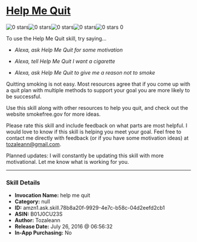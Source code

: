 # [Help Me Quit](http://alexa.amazon.com/#skills/amzn1.ask.skill.78b8a20f-9929-4e7c-b58c-04d2eefd2cb1)
![0 stars](../../images/ic_star_border_black_18dp_1x.png)![0 stars](../../images/ic_star_border_black_18dp_1x.png)![0 stars](../../images/ic_star_border_black_18dp_1x.png)![0 stars](../../images/ic_star_border_black_18dp_1x.png)![0 stars](../../images/ic_star_border_black_18dp_1x.png) 0

To use the Help Me Quit skill, try saying...

* *Alexa, ask Help Me Quit for some motivation*

* *Alexa, tell Help Me Quit I want a cigarette*

* *Alexa, ask Help Me Quit to give me a reason not to smoke*

Quitting smoking is not easy.  Most resources agree that if you come up with a quit plan with multiple methods to support your goal you are more likely to be successful.  

Use this skill along with other resources to help you quit, and check out the website smokefree.gov for more ideas.

Please rate this skill and include feedback on what parts are most helpful.  I would love to know if this skill is helping you meet your goal.  Feel free to contact me directly with feedback (or if you have some motivation ideas) at tozaleann@gmail.com.

Planned updates:  I will constantly be updating this skill with more motivational.  Let me know what is working for you.

***

### Skill Details

* **Invocation Name:** help me quit
* **Category:** null
* **ID:** amzn1.ask.skill.78b8a20f-9929-4e7c-b58c-04d2eefd2cb1
* **ASIN:** B01J0CU23S
* **Author:** Tozaleann
* **Release Date:** July 26, 2016 @ 06:56:32
* **In-App Purchasing:** No
